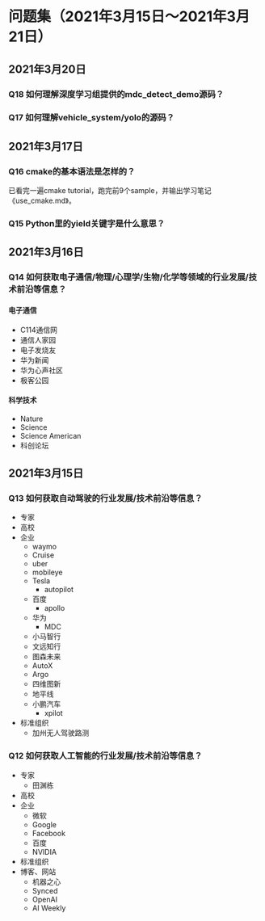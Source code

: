 # 问题集（2021年3月15日～2021年3月21日）

## 2021年3月20日

### Q18 如何理解深度学习组提供的mdc_detect_demo源码？

### Q17 如何理解vehicle_system/yolo的源码？

## 2021年3月17日

### Q16 cmake的基本语法是怎样的？

已看完一遍cmake tutorial，跑完前9个sample，并输出学习笔记《use_cmake.md》。

### Q15 Python里的yield关键字是什么意思？

## 2021年3月16日

### Q14 如何获取电子通信/物理/心理学/生物/化学等领域的行业发展/技术前沿等信息？

#### 电子通信

- C114通信网
- 通信人家园
- 电子发烧友
- 华为新闻
- 华为心声社区
- 极客公园

#### 科学技术

- Nature
- Science
- Science American
- 科创论坛

## 2021年3月15日

### Q13 如何获取自动驾驶的行业发展/技术前沿等信息？

- 专家
- 高校
- 企业
  - waymo
  - Cruise
  - uber
  - mobileye
  - Tesla
    - autopilot
  - 百度
    - apollo
  - 华为
    - MDC
  - 小马智行
  - 文远知行
  - 图森未来
  - AutoX
  - Argo
  - 四维图新
  - 地平线
  - 小鹏汽车
    - xpilot
- 标准组织
  - 加州无人驾驶路测

### Q12 如何获取人工智能的行业发展/技术前沿等信息？

- 专家
  - 田渊栋
- 高校
- 企业
  - 微软
  - Google
  - Facebook
  - 百度
  - NVIDIA
- 标准组织
- 博客、网站
  - 机器之心
  - Synced
  - OpenAI
  - AI Weekly
